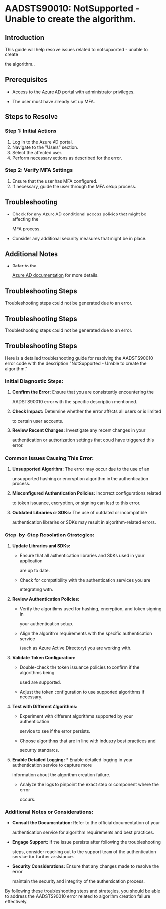 
# AADSTS90010: NotSupported - Unable to create the algorithm.


## Introduction

This guide will help resolve issues related to notsupported - unable to create

the algorithm..


## Prerequisites


* Access to the Azure AD portal with administrator privileges.

* The user must have already set up MFA.


## Steps to Resolve


### Step 1: Initial Actions

1. Log in to the Azure AD portal.
2. Navigate to the "Users" section.
3. Select the affected user.
4. Perform necessary actions as described for the error.


### Step 2: Verify MFA Settings

1. Ensure that the user has MFA configured.
2. If necessary, guide the user through the MFA setup process.


## Troubleshooting


* Check for any Azure AD conditional access policies that might be affecting the

  MFA process.

* Consider any additional security measures that might be in place.


## Additional Notes


* Refer to the

  [Azure AD 
documentation](https://learn.microsoft.com/en-us/azure/active-directory/)
  for more details.


## Troubleshooting Steps

Troubleshooting steps could not be generated due to an error.


## Troubleshooting Steps

Troubleshooting steps could not be generated due to an error.


## Troubleshooting Steps

Here is a detailed troubleshooting guide for resolving the AADSTS90010 error
code with the description "NotSupported - Unable to create the algorithm."


### Initial Diagnostic Steps:

1. **Confirm the Error:** Ensure that you are consistently encountering the

   AADSTS90010 error with the specific description mentioned.
2. **Check Impact:** Determine whether the error affects all users or is limited

   to certain user accounts.
3. **Review Recent Changes:** Investigate any recent changes in your

   authentication or authorization settings that could have triggered this
   error.


### Common Issues Causing This Error:

1. **Unsupported Algorithm:** The error may occur due to the use of an

   unsupported hashing or encryption algorithm in the authentication process.
2. **Misconfigured Authentication Policies:** Incorrect configurations related

   to token issuance, encryption, or signing can lead to this error.
3. **Outdated Libraries or SDKs:** The use of outdated or incompatible

   authentication libraries or SDKs may result in algorithm-related errors.


### Step-by-Step Resolution Strategies:

1. **Update Libraries and SDKs:** 

   * Ensure that all authentication libraries and SDKs used in your application

     are up to date.
   * Check for compatibility with the authentication services you are

     integrating with.

2. **Review Authentication Policies:** 

   * Verify the algorithms used for hashing, encryption, and token signing in

     your authentication setup.
   * Align the algorithm requirements with the specific authentication service

     (such as Azure Active Directory) you are working with.

3. **Validate Token Configuration:** 

   * Double-check the token issuance policies to confirm if the algorithms being

     used are supported.
   * Adjust the token configuration to use supported algorithms if necessary.

4. **Test with Different Algorithms:** 

   * Experiment with different algorithms supported by your authentication

     service to see if the error persists.
   * Choose algorithms that are in line with industry best practices and

     security standards.

5. **Enable Detailed Logging:**    * Enable detailed logging in your 
authentication service to capture more

     information about the algorithm creation failure.
   * Analyze the logs to pinpoint the exact step or component where the error

     occurs.


### Additional Notes or Considerations:


* **Consult the Documentation:** Refer to the official documentation of your

  authentication service for algorithm requirements and best practices.

* **Engage Support:** If the issue persists after following the troubleshooting

  steps, consider reaching out to the support team of the authentication service
  for further assistance.

* **Security Considerations:** Ensure that any changes made to resolve the error

  maintain the security and integrity of the authentication process.

By following these troubleshooting steps and strategies, you should be able to
address the AADSTS90010 error related to algorithm creation failure effectively.